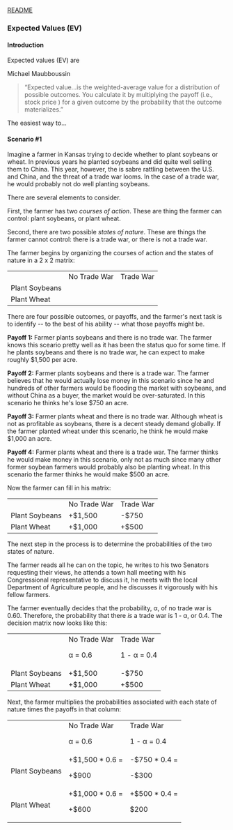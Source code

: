 [README](https://github.com/vmsmith/DecisionSupportTool/blob/master/README.md)

### Expected Values (EV)  

#### Introduction  

Expected values (EV) are

Michael Maubboussin  

>“Expected value...is the weighted-average value for a distribution of possible outcomes. You calculate it by multiplying the payoff (i.e., stock price ) for a given outcome by the probability that the outcome materializes.”

The easiest way to...

#### Scenario #1  

Imagine a farmer in Kansas trying to decide whether to plant soybeans or wheat. In previous years he planted soybeans and did quite well selling them to China. This year, however, the is sabre rattling between the U.S. and China, and the threat of a trade war looms. In the case of a trade war, he would probably not do well planting soybeans.

There are several elements to consider.

First, the farmer has two *courses of action*. These are thing the farmer can control: plant soybeans, or plant wheat.

Second, there are two possible *states of nature*. These are things the farmer cannot control: there is a trade war, or there is not a trade war.

The farmer begins by organizing the courses of action and the states of nature in a 2 x 2 matrix:

<table>
  <tr><td></td><td>No Trade War</td><td>Trade War</td></tr>
  <tr><td>Plant Soybeans</td><td></td><td></td></tr>
  <tr><td>Plant Wheat</td><td></td><td></td></tr>
</table>  

There are four possible outcomes, or payoffs, and the farmer's next task is to identify -- to the best of his ability -- what those payoffs might be.

**Payoff 1:** Farmer plants soybeans and there is no trade war. The farmer knows this sceario pretty well as it has been the status quo for some time. If he plants soybeans and there is no trade war, he can expect to make roughly $1,500 per acre.

**Payoff 2:** Farmer plants soybeans and there is a trade war. The farmer believes that he would actually lose money in this scenario since he and hundreds of other farmers would be flooding the market with soybeans, and without China as a buyer, the market would be over-saturated. In this scenario he thinks he's lose $750 an acre.

**Payoff 3:** Farmer plants wheat and there is no trade war. Although wheat is not as profitable as soybeans, there is a decent steady demand globally. If the farmer planted wheat under this scenario, he think he would make $1,000 an acre.

**Payoff 4:** Farmer plants wheat and there is a trade war. The farmer thinks he would make money in this scenario, only not as much since many other former soybean farmers would probably also be planting wheat. In this scenario the farmer thinks he would make $500 an acre.

Now the farmer can fill in his matrix:

<table>
  <tr><td></td><td>No Trade War</td><td>Trade War</td></tr>
  <tr><td>Plant Soybeans</td><td>+$1,500</td><td>-$750</td></tr>
  <tr><td>Plant Wheat</td><td>+$1,000</td><td>+$500</td></tr>
</table> 

The next step in the process is to determine the probabilities of the two states of nature.

The farmer reads all he can on the topic, he writes to his two Senators requesting their views, he attends a town hall meeting with his Congressional representative to discuss it, he meets with the local Department of Agriculture people, and he discusses it vigorously with his fellow farmers.

The farmer eventually decides that the probability, &alpha;, of no trade war is 0.60. Therefore, the probability that there *is* a trade war is 1 - &alpha;, or 0.4. The decision matrix now looks like this:

<table>
  <tr><td></td><td>No Trade War<p>&alpha; = 0.6</td><td>Trade War<p>1 - &alpha; = 0.4</td></tr>
  <tr><td>Plant Soybeans</td><td>+$1,500</td><td>-$750</td></tr>
  <tr><td>Plant Wheat</td><td>+$1,000</td><td>+$500</td></tr>
</table> 

Next, the farmer multiplies the probabilities associated with each state of nature times the payoffs in that column:

<table>
  <tr><td></td><td>No Trade War<p>&alpha; = 0.6</td><td>Trade War<p>1 - &alpha; = 0.4</td></tr>
  <tr><td>Plant Soybeans</td><td>+$1,500 * 0.6 =<p>+$900</td><td>-$750 * 0.4 = <p>-$300</td></tr>
  <tr><td>Plant Wheat</td><td>+$1,000 * 0.6 = <p>+$600</td><td>+$500 * 0.4 = <p>$200</td></tr>
</table> 
